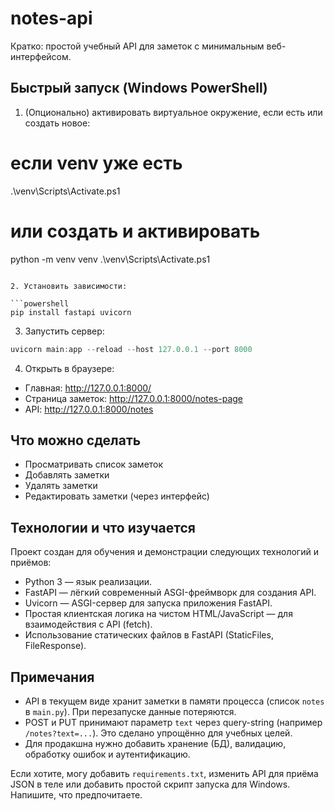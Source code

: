 # notes-api

Кратко: простой учебный API для заметок с минимальным веб-интерфейсом.

## Быстрый запуск (Windows PowerShell)
1. (Опционально) активировать виртуальное окружение, если есть или создать новое:

# если venv уже есть
.\venv\Scripts\Activate.ps1

# или создать и активировать
python -m venv venv
.\venv\Scripts\Activate.ps1
```

2. Установить зависимости:

```powershell
pip install fastapi uvicorn
```

3. Запустить сервер:

```powershell
uvicorn main:app --reload --host 127.0.0.1 --port 8000
```

4. Открыть в браузере:

- Главная: http://127.0.0.1:8000/
- Страница заметок: http://127.0.0.1:8000/notes-page
- API: http://127.0.0.1:8000/notes


## Что можно сделать
- Просматривать список заметок
- Добавлять заметки
- Удалять заметки
- Редактировать заметки (через интерфейс)

## Технологии и что изучается
Проект создан для обучения и демонстрации следующих технологий и приёмов:

- Python 3 — язык реализации.
- FastAPI — лёгкий современный ASGI-фреймворк для создания API.
- Uvicorn — ASGI-сервер для запуска приложения FastAPI.
- Простая клиентская логика на чистом HTML/JavaScript — для взаимодействия с API (fetch).
- Использование статических файлов в FastAPI (StaticFiles, FileResponse).

## Примечания
- API в текущем виде хранит заметки в памяти процесса (список `notes` в `main.py`). При перезапуске данные потеряются.
- POST и PUT принимают параметр `text` через query-string (например `/notes?text=...`). Это сделано упрощённо для учебных целей.
- Для продакшна нужно добавить хранение (БД), валидацию, обработку ошибок и аутентификацию.

Если хотите, могу добавить `requirements.txt`, изменить API для приёма JSON в теле или добавить простой скрипт запуска для Windows. Напишите, что предпочитаете.